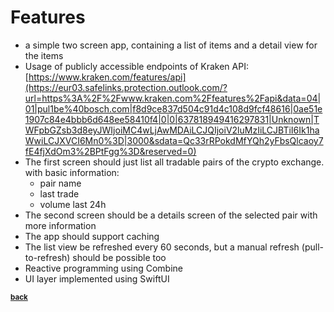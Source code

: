# Features

* a simple two screen app, containing a list of items and a detail view for the items
* Usage of publicly accessible endpoints of Kraken API: [https://www.kraken.com/features/api](https://eur03.safelinks.protection.outlook.com/?url=https%3A%2F%2Fwww.kraken.com%2Ffeatures%2Fapi&data=04|01|pul1be%40bosch.com|f8d9ce837d504c91d4c108d9fcf48616|0ae51e1907c84e4bbb6d648ee58410f4|0|0|637818949416297831|Unknown|TWFpbGZsb3d8eyJWIjoiMC4wLjAwMDAiLCJQIjoiV2luMzIiLCJBTiI6Ik1haWwiLCJXVCI6Mn0%3D|3000&sdata=Qc33rRPokdMfYQh2yFbsQlcaoy7fE4fjXdOm3%2BPtFgg%3D&reserved=0)
* The first screen should just list all tradable pairs of the crypto exchange. with basic information:
  - pair name
  - last trade
  - volume last 24h
* The second screen should be a details screen of the selected pair with more information
* The app should support caching
* The list view be refreshed every 60 seconds, but a manual refresh (pull-to-refresh) should be possible too 
* Reactive programming using Combine
* UI layer implemented using SwiftUI

<sub>[**back**](https://github.com/CS-Development/KrakenDemo)</sub>

